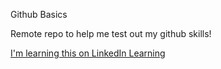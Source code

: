 Github Basics

Remote repo to help me test out my github skills!

[I'm learning this on LinkedIn Learning](https://www.linkedin.com/learning/github-for-web-designers/adding-a-readme-file?u=2145353)
